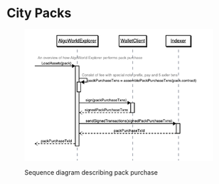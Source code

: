 # City Packs

<figure><img src="../../.gitbook/assets/Screenshot 2022-10-02 at 15.36.54.png" alt=""><figcaption><p>Sequence diagram describing pack purchase</p></figcaption></figure>
